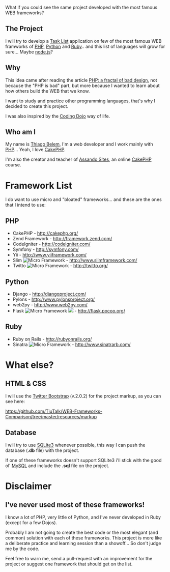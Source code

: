 What if you could see the same project developed with the most famous WEB frameworks?

The Project
-----------

I will try to develop a [Task List](http://en.wikipedia.org/wiki/Time_management#Task_list) application on few of the most famous WEB framworks of [PHP](http://php.net/), [Python](http://www.python.org/) and [Ruby](http://www.ruby-lang.org/).. and this list of languages will grow for sure... Maybe [node.js](http://nodejs.org/)?

Why
----

This idea came after reading the article [PHP: a fractal of bad design](http://me.veekun.com/blog/2012/04/09/php-a-fractal-of-bad-design/), not because the "PHP is bad" part, but more because I wanted to learn about how others build the WEB that we know.

I want to study and practice other programming languages​​, that's why I decided to create this project.

I was also inspired by the [Coding Dojo](http://codingdojo.org/) way of life.

Who am I
--------

My name is [Thiago Belem](http://thiagobelem.net/), I'm a web developer and I work mainly with [PHP](http://php.net/)... Yeah, I love [CakePHP](http://cakephp.org/).

I'm also the creator and teacher of [Assando Sites](http://assando-sites.com.br/), an online  [CakePHP](http://cakephp.org/) course.

Framework List
==============

I do want to use micro and "bloated" frameworks... and these are the ones that I intend to use:

PHP
---

* CakePHP - <http://cakephp.org/>
* Zend Framework - <http://framework.zend.com/>
* CodeIgniter - <http://codeigniter.com/>
* Symfony - <http://symfony.com/>
* Yii - <http://www.yiiframework.com/>
* Slim ![](http://i.imgur.com/q7QV7.png "Micro Framework") - <http://www.slimframework.com/>
* Twitto ![](http://i.imgur.com/q7QV7.png "Micro Framework") - <http://twitto.org/>

Python
------

* Django - <http://djangoproject.com/>
* Pylons - <http://www.pylonsproject.org/>
* web2py - <http://www.web2py.com/>
* Flask ![](http://i.imgur.com/q7QV7.png "Micro Framework") ![](http://i.imgur.com/sOn8d.png) - <http://flask.pocoo.org/>

Ruby
----

* Ruby on Rails - <http://rubyonrails.org/>
* Sinatra ![](http://i.imgur.com/q7QV7.png "Micro Framework") - <http://www.sinatrarb.com/> 

What else?
==============

HTML & CSS
----------

I will use the [Twitter Bootstrap](http://twitter.github.com/bootstrap/) (v.2.0.2) for the project markup, as you can see here:

https://github.com/TiuTalk/WEB-Frameworks-Comparison/tree/master/resources/markup

Database
--------

I will try to use [SQLite3](http://www.sqlite.org/) whenever possible, this way I can push the database (**.db** file) with the project.

If one of these frameworks doesn't support SQLite3 i'll stick with the good ol' [MySQL](http://www.mysql.com/) and include the **.sql** file on the project.


Disclaimer
==========

I've never used most of these frameworks!
-----------------------------------------

I know a lot of PHP, very little of Python, and I've never developed in Ruby (except for a few Dojos).

Probably I am not going to create the best code or the most elegant (and common) solution with each of these frameworks. This project is more like a deliberate practice and learning session than a showoff... So don't judge me by the code.

Feel free to warn me, send a pull-request with an improvement for the project or suggest one framework that should get on the list.